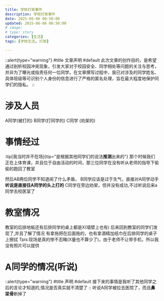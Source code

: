 ```yaml
---
title: 学校打架事件
description: 学校打架事件
date: 2025-06-06 00:50:00
updated: 2025-06-06 00:50:00
# image: 
# type: story
categories: [生活]
tags: [学校生活, 打架]

---
```

::alert{type="warning"}
#title
文章声明
#default
此次文章的创作目的，是希望通过剖析校园冲突现象，引发大家对于校园安全、同学相处等问题的关注与思考，并非为了曝光或指责任何一位同学。在文章撰写过程中，我已对涉及的同学姓名、具体班级等可识别个人身份的信息进行了严格的匿名处理，旨在最大程度地保护同学们的隐私。
::

# 涉及人员
A同学(被打的) B同学(打同学的) C同学 (劝架的)

# 事情经过
:tip[我当时并不在场]{tip="是根据其他同学们的说法**推测**出来的"} 那个时候我们正在上体育课，并且位于自由活动的时间，那三位同学在没有听从老师的指导下偷偷的跑回了教室

然后AB两位同学不知道闹了什么矛盾， B同学应该是过于生气，直接对A同学动手**听说是直接往A同学的头上打的**
C同学在旁边劝架，但并没有成功,不过听说后来a同学去校医室了

# 教室情况
教室的后排地板还有后排同学的桌上都是X(墙壁上也有)
后来回到教室的同学们发现了,并且了解了情况
有拿拖把在后面拖的，也有拿酒精加纸巾在后排同学的桌子上擦拭
Tpis:现场是真的惨不忍睹(X量也不算少了)，由于老师不让带手机，所以我没有照片可以提供

#  A同学的情况(听说)
::alert{type="warning"}
#title
声明
#default
接下来的事情是我听了其他同学之后的言论才知道的,情况是否真实就不清楚了
::
听说A同学被拉去医院了，而且**鼻梁骨**断掉了

